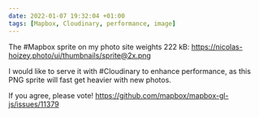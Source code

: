 ```yaml
---
date: 2022-01-07 19:32:04 +01:00
tags: [Mapbox, Cloudinary, performance, image]
---
```


The #Mapbox sprite on my photo site weights 222 kB:
https://nicolas-hoizey.photo/ui/thumbnails/sprite@2x.png

I would like to serve it with #Cloudinary to enhance performance, as this PNG sprite will fast get heavier with new photos.

If you agree, please vote! https://github.com/mapbox/mapbox-gl-js/issues/11379
